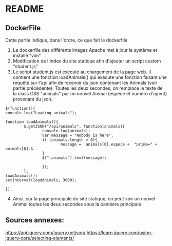 # README

## **DockerFile**

Cette partie indique, dans l'ordre, ce que fait le dockerfile

1) Le dockerfile des différents images Apache met à jour le système et installe "vim"
2) Modification de l'index du site statique afin d'ajouter un script custom "student.js"
3) Le script student.js est exécuté au chargement de la page web. Il contient une fonction loadAnimals() qui exécute une fonction faisant une requête sur l'api afin de recevoir du json contenant les Animals (voir partie précédente). Toutes les deux secondes, on remplace le texte de la class CSS "animals" par un nouvel Animal (espèce et numéro d'agent) provenant du json.
```
$(function(){
console.log("Loading animals");

function loadAnimals(){
        $.getJSON("/api/animals", function(animals){
                console.log(animals);
                var message = "Nobody is here";
                if (animals.length > 0){
                        message =  animals[0].espece +  "prime=" + animals[0].$
                }
                $(".animals").text(message);

                });
        };
loadAnimals();
setInterval(loadAnimals, 3000);

});
```


4) Ainsi, sur la page principale du site statique, on peut voir un nouvel Animal toutes les deux secondes sous la bannière principale




## Sources annexes:
https://api.jquery.com/jquery.getjson/
https://learn.jquery.com/using-jquery-core/selecting-elements/

